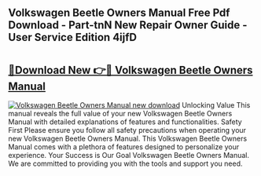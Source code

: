 ## Volkswagen Beetle Owners Manual Free Pdf Download - Part-tnN New Repair Owner Guide - User Service Edition 4ijfD

# <h2><a href="http://bc75284.oget.top/?id=Volkswagen+Beetle+Owners+Manual">🔗Download New 👉🔴 Volkswagen Beetle Owners Manual</a></h2>

[![Volkswagen Beetle Owners Manual new download](https://i.imgur.com/5g1atiW.png)](http://bc75284.oget.top/?id=Volkswagen+Beetle+Owners+Manual)
Unlocking Value This manual reveals the full value of your new Volkswagen Beetle Owners Manual with detailed explanations of features and functionalities. Safety First Please ensure you follow all safety precautions when operating your new Volkswagen Beetle Owners Manual. This Volkswagen Beetle Owners Manual comes with a plethora of features designed to personalize your experience. Your Success is Our Goal Volkswagen Beetle Owners Manual. We are committed to providing you with the tools and support you need.
